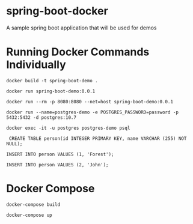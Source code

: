 # spring-boot-docker
A sample spring boot application that will be used for demos

# Running Docker Commands Individually
`docker build -t spring-boot-demo . `

`docker run spring-boot-demo:0.0.1`

`docker run --rm -p 8080:8080 --net=host spring-boot-demo:0.0.1`

`docker run --name=postgres-demo -e POSTGRES_PASSWORD=password -p 5432:5432 -d postgres:10.7`

`docker exec -it -u postgres postgres-demo psql `

` CREATE TABLE person(id INTEGER PRIMARY KEY,
                      name VARCHAR (255) NOT NULL);`

`INSERT INTO person VALUES (1, 'Forest');`

`INSERT INTO person VALUES (2, 'John');`


# Docker Compose

`docker-compose build `

`docker-compose up`